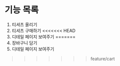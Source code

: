 # 기능 목록
1. 티셔츠 올리기
2. 티셔츠 구매하기
<<<<<<< HEAD
3. 디테일 페이지 보여주기
=======
3. 장바구니 담기
4. 디테일 페이지 보여주기
>>>>>>> feature/cart
